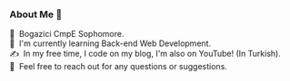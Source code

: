 ### About Me 👋

📕  &nbsp;Bogazici CmpE Sophomore.\
🌱  &nbsp;I'm currently learning Back-end Web Development.\
✍️  &nbsp;In my free time, I code on my blog, I'm also on YouTube! (In Turkish).\
💬  &nbsp;Feel free to reach out for any questions or suggestions.
